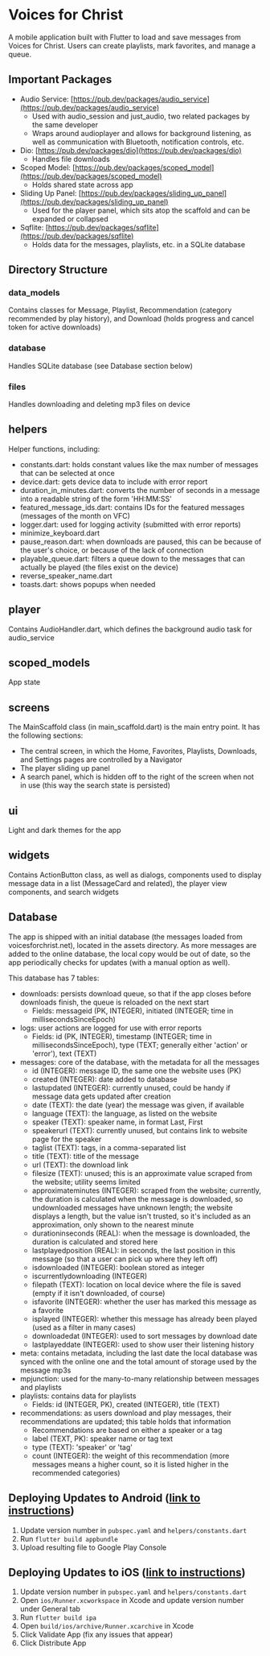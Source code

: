 # Voices for Christ

A mobile application built with Flutter to load and save messages from Voices for Christ.  Users can create playlists, mark favorites, and manage a queue.

## Important Packages

* Audio Service: [https://pub.dev/packages/audio_service](https://pub.dev/packages/audio_service)
  * Used with audio_session and just_audio, two related packages by the same developer
  * Wraps around audioplayer and allows for background listening, as well as communication with Bluetooth, notification controls, etc.
* Dio: [https://pub.dev/packages/dio](https://pub.dev/packages/dio)
  * Handles file downloads
* Scoped Model: [https://pub.dev/packages/scoped_model](https://pub.dev/packages/scoped_model)
  * Holds shared state across app
* Sliding Up Panel: [https://pub.dev/packages/sliding_up_panel](https://pub.dev/packages/sliding_up_panel)
  * Used for the player panel, which sits atop the scaffold and can be expanded or collapsed
* Sqflite: [https://pub.dev/packages/sqflite](https://pub.dev/packages/sqflite)
  * Holds data for the messages, playlists, etc. in a SQLite database

## Directory Structure
### data_models
Contains classes for Message, Playlist, Recommendation (category recommended by play history), and Download (holds progress and cancel token for active downloads)

### database
Handles SQLite database (see Database section below)

### files
Handles downloading and deleting mp3 files on device

## helpers
Helper functions, including:
* constants.dart: holds constant values like the max number of messages that can be selected at once
* device.dart: gets device data to include with error report
* duration_in_minutes.dart: converts the number of seconds in a message into a readable string of the form 'HH:MM:SS'
* featured_message_ids.dart: contains IDs for the featured messages (messages of the month on VFC)
* logger.dart: used for logging activity (submitted with error reports)
* minimize_keyboard.dart
* pause_reason.dart: when downloads are paused, this can be because of the user's choice, or because of the lack of connection
* playable_queue.dart: filters a queue down to the messages that can actually be played (the files exist on the device)
* reverse_speaker_name.dart
* toasts.dart: shows popups when needed

## player
Contains AudioHandler.dart, which defines the background audio task for audio_service

## scoped_models
App state

## screens
The MainScaffold class (in main_scaffold.dart) is the main entry point.  It has the following sections:
* The central screen, in which the Home, Favorites, Playlists, Downloads, and Settings pages are controlled by a Navigator
* The player sliding up panel
* A search panel, which is hidden off to the right of the screen when not in use (this way the search state is persisted)

## ui
Light and dark themes for the app

## widgets
Contains ActionButton class, as well as dialogs, components used to display message data in a list (MessageCard and related), the player view components, and search widgets

## Database
The app is shipped with an initial database (the messages loaded from voicesforchrist.net), located in the assets directory.  As more messages are added to the online database, the local copy would be out of date, so the app periodically checks for updates (with a manual option as well).

This database has 7 tables:
* downloads: persists download queue, so that if the app closes before downloads finish, the queue is reloaded on the next start
  * Fields: messageid (PK, INTEGER), initiated (INTEGER; time in millisecondsSinceEpoch)
* logs: user actions are logged for use with error reports
  * Fields: id (PK, INTEGER), timestamp (INTEGER; time in millisecondsSinceEpoch), type (TEXT; generally either 'action' or 'error'), text (TEXT)
* messages: core of the database, with the metadata for all the messages
  * id (INTEGER): message ID, the same one the website uses (PK)
  * created (INTEGER): date added to database
  * lastupdated (INTEGER): currently unused, could be handy if message data gets updated after creation
  * date (TEXT): the date (year) the message was given, if available
  * language (TEXT): the language, as listed on the website
  * speaker (TEXT): speaker name, in format Last, First
  * speakerurl (TEXT): currently unused, but contains link to website page for the speaker
  * taglist (TEXT): tags, in a comma-separated list
  * title (TEXT): title of the message
  * url (TEXT): the download link
  * filesize (TEXT): unused; this is an approximate value scraped from the website; utility seems limited
  * approximateminutes (INTEGER): scraped from the website; currently, the duration is calculated when the message is downloaded, so undownloaded messages have unknown length;  the website displays a length, but the value isn't trusted, so it's included as an approximation, only shown to the nearest minute
  * durationinseconds (REAL): when the message is downloaded, the duration is calculated and stored here
  * lastplayedposition (REAL): in seconds, the last position in this message (so that a user can pick up where they left off)
  * isdownloaded (INTEGER): boolean stored as integer
  * iscurrentlydownloading (INTEGER)
  * filepath (TEXT): location on local device where the file is saved (empty if it isn't downloaded, of course)
  * isfavorite (INTEGER): whether the user has marked this message as a favorite
  * isplayed (INTEGER): whether this message has already been played (used as a filter in many cases)
  * downloadedat (INTEGER): used to sort messages by download date
  * lastplayeddate (INTEGER): used to show user their listening history
* meta: contains metadata, including the last date the local database was synced with the online one and the total amount of storage used by the message mp3s
* mpjunction: used for the many-to-many relationship between messages and playlists
* playlists: contains data for playlists
  * Fields: id (INTEGER, PK), created (INTEGER), title (TEXT)
* recommendations: as users download and play messages, their recommendations are updated; this table holds that information
  * Recommendations are based on either a speaker or a tag
  * label (TEXT, PK): speaker name or tag text
  * type (TEXT): 'speaker' or 'tag'
  * count (INTEGER): the weight of this recommendation (more messages means a higher count, so it is listed higher in the recommended categories)

## Deploying Updates to Android ([link to instructions](https://docs.flutter.dev/deployment/android))
1. Update version number in `pubspec.yaml` and `helpers/constants.dart`
2. Run `flutter build appbundle`
3. Upload resulting file to Google Play Console

## Deploying Updates to iOS ([link to instructions](https://docs.flutter.dev/deployment/ios))
1. Update version number in `pubspec.yaml` and `helpers/constants.dart`
2. Open `ios/Runner.xcworkspace` in Xcode and update version number under General tab
3. Run `flutter build ipa`
4. Open `build/ios/archive/Runner.xcarchive` in Xcode
5. Click Validate App (fix any issues that appear)
6. Click Distribute App
